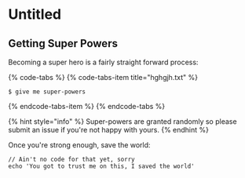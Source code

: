 # Untitled

## Getting Super Powers

Becoming a super hero is a fairly straight forward process:

{% code-tabs %}
{% code-tabs-item title="hghgjh.txt" %}
```
$ give me super-powers
```
{% endcode-tabs-item %}
{% endcode-tabs %}

{% hint style="info" %}
 Super-powers are granted randomly so please submit an issue if you're not happy with yours.
{% endhint %}

Once you're strong enough, save the world:

```
// Ain't no code for that yet, sorry
echo 'You got to trust me on this, I saved the world'
```



